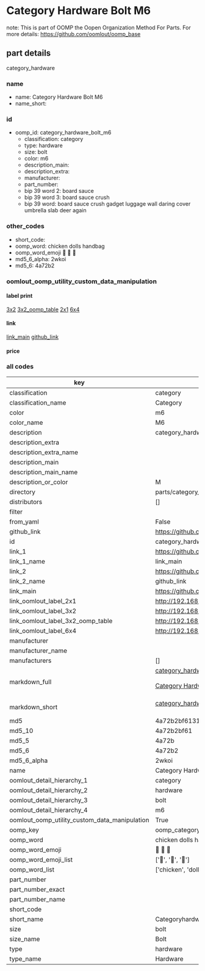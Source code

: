 # Category Hardware Bolt M6  

note: This is part of OOMP the Oopen Organization Method For Parts. For more details: https://github.com/oomlout/oomp_base

##  part details



category_hardware

### name
* name: Category Hardware Bolt M6
* name_short: 
### id
* oomp_id: category_hardware_bolt_m6
  * classification: category
  * type: hardware
  * size: bolt
  * color: m6
  * description_main: 
  * description_extra: 
  * manufacturer: 
  * part_number: 
  * bip 39 word 2: board sauce
  * bip 39 word 3: board sauce crush
  * bip 39 word: board sauce crush gadget luggage wall daring cover umbrella slab deer again

### other_codes
* short_code: 
* oomp_word: chicken dolls handbag
* oomp_word_emoji :chicken: :dolls: :handbag:
* md5_6_alpha: 2wkoi
* md5_6: 4a72b2






### oomlout_oomp_utility_custom_data_manipulation
#### label print
[3x2](http://192.168.1.245:1112/?label=oomp%202wkoi)
[3x2_oomp_table](http://192.168.1.107:1112/?label=oomp%202wkoi)
[2x1](http://192.168.1.242:1112/?label=oomp%202wkoi)
[6x4](http://192.168.1.55:1112/?label=oomp%202wkoi)    

#### link

[link_main](https://github.com/oomlout/oomlout_oomp_current_version_messy/tree/main/parts/category_hardware_bolt_m6) [github_link](https://github.com/oomlout/oomlout_oomp_part_src/tree/main/parts/category_hardware_bolt_m6)                             

#### price







### all codes 
| key | value |  
| --- | --- |  
| classification | category |  
| classification_name | Category |  
| color | m6 |  
| color_name | M6 |  
| description | category_hardware |  
| description_extra |  |  
| description_extra_name |  |  
| description_main |  |  
| description_main_name |  |  
| description_or_color | M  |  
| directory | parts/category_hardware_bolt_m6 |  
| distributors | [] |  
| filter |  |  
| from_yaml | False |  
| github_link | https://github.com/oomlout/oomlout_oomp_part_src/tree/main/parts/category_hardware_bolt_m6 |  
| id | category_hardware_bolt_m6 |  
| link_1 | https://github.com/oomlout/oomlout_oomp_current_version_messy/tree/main/parts/category_hardware_bolt_m6 |  
| link_1_name | link_main |  
| link_2 | https://github.com/oomlout/oomlout_oomp_part_src/tree/main/parts/category_hardware_bolt_m6 |  
| link_2_name | github_link |  
| link_main | https://github.com/oomlout/oomlout_oomp_current_version_messy/tree/main/parts/category_hardware_bolt_m6 |  
| link_oomlout_label_2x1 | http://192.168.1.242:1112/?label=oomp%202wkoi |  
| link_oomlout_label_3x2 | http://192.168.1.245:1112/?label=oomp%202wkoi |  
| link_oomlout_label_3x2_oomp_table | http://192.168.1.107:1112/?label=oomp%202wkoi |  
| link_oomlout_label_6x4 | http://192.168.1.55:1112/?label=oomp%202wkoi |  
| manufacturer |  |  
| manufacturer_name |  |  
| manufacturers | [] |  
| markdown_full | [category_hardware_bolt_m6](https://github.com/oomlout/oomlout_oomp_current_version_messy/tree/main/parts/category_hardware_bolt_m6)<br>[](https://github.com/oomlout/oomlout_oomp_current_version_messy/tree/main/parts/category_hardware_bolt_m6)<br>[Category Hardware Bolt M6](https://github.com/oomlout/oomlout_oomp_current_version_messy/tree/main/parts/category_hardware_bolt_m6)<br><br> |  
| markdown_short | [category_hardware_bolt_m6](https://github.com/oomlout/oomlout_oomp_current_version_messy/tree/main/parts/category_hardware_bolt_m6)<br><br> |  
| md5 | 4a72b2bf613186f3dac265ea6a2fe0c5 |  
| md5_10 | 4a72b2bf61 |  
| md5_5 | 4a72b |  
| md5_6 | 4a72b2 |  
| md5_6_alpha | 2wkoi |  
| name | Category Hardware Bolt M6 |  
| oomlout_detail_hierarchy_1 | category |  
| oomlout_detail_hierarchy_2 | hardware |  
| oomlout_detail_hierarchy_3 | bolt |  
| oomlout_detail_hierarchy_4 | m6 |  
| oomlout_oomp_utility_custom_data_manipulation | True |  
| oomp_key | oomp_category_hardware_bolt_m6 |  
| oomp_word | chicken dolls handbag |  
| oomp_word_emoji | :chicken: :dolls: :handbag: |  
| oomp_word_emoji_list | [':chicken:', ':dolls:', ':handbag:'] |  
| oomp_word_list | ['chicken', 'dolls', 'handbag'] |  
| part_number |  |  
| part_number_exact |  |  
| part_number_name |  |  
| short_code |  |  
| short_name | Categoryhardware |  
| size | bolt |  
| size_name | Bolt |  
| type | hardware |  
| type_name | Hardware |  
